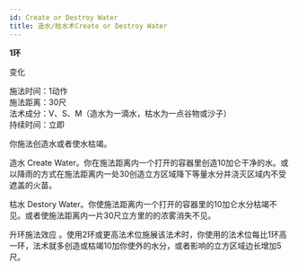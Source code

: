 ```yaml
---
id: Create or Destroy Water
title: 造水/枯水术Create or Destroy Water
---
```


**1环**

变化

施法时间：1动作  
施法距离：30尺  
法术成分：V、S、M（造水为一滴水，枯水为一点谷物或沙子）  
持续时间：立即  


你施法创造水或者使水枯竭。

造水
Create Water。你在施法距离内一个打开的容器里创造10加仑干净的水。或以降雨的方式在施法距离内一处30创造立方区域降下等量水分并浇灭区域内不受遮盖的火苗。

枯水
Destory Water。你使施法距离内一个打开的容器里的10加仑水分枯竭不见。或者使施法距离内一片30尺立方里的的浓雾消失不见。

升环施法效应
。使用2环或更高法术位施展该法术时，你使用的法术位每比1环高一环，法术就多创造或枯竭10加你使外的水分，或者影响的立方区域边长增加5尺。
